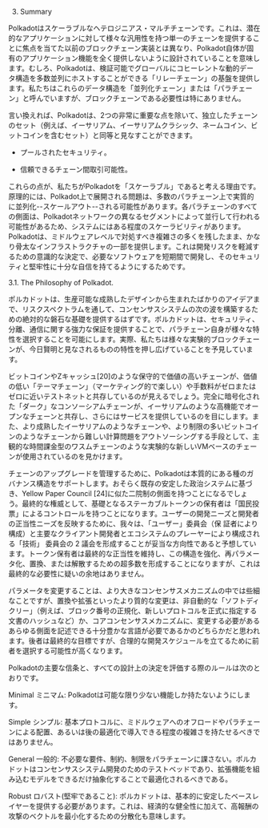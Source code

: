 3. Summary

Polkadotはスケーラブルなヘテロジニアス・マルチチェーンです。これは、潜在的なアプリケーションに対して様々な汎用性を持つ単一のチェーンを提供することに焦点を当てた以前のブロックチェーン実装とは異なり、Polkadot自体が固有のアプリケーション機能を全く提供しないように設計されていることを意味します。むしろ、Polkadotは、検証可能でグローバルにコヒーレントな動的データ構造を多数並列にホストすることができる「リレーチェーン」の基盤を提供します。私たちはこれらのデータ構造を「並列化チェーン」または「パラチェーン」と呼んでいますが、ブロックチェーンである必要性は特にありません。

言い換えれば、Polkadotは、2つの非常に重要な点を除いて、独立したチェーンのセット（例えば、イーサリアム、イーサリアムクラシック、ネームコイン、ビットコインを含むセット）と同等と見なすことができます。

* プールされたセキュリティ。

* 信頼できるチェーン間取引可能性。

これらの点が、私たちがPolkadotを「スケーラブル」であると考える理由です。原理的には、Polkadot上で展開される問題は、多数のパラチェーン上で実質的に並列化--スケールアウト--される可能性があります。各パラチェーンのすべての側面は、Polkadotネットワークの異なるセグメントによって並行して行われる可能性があるため、システムにはある程度のスケーラビリティがあります。Polkadotは、ミドルウェアレベルで対処すべき複雑さの多くを残したまま、かなり骨太なインフラストラクチャの一部を提供します。これは開発リスクを軽減するための意識的な決定で、必要なソフトウェアを短期間で開発し、そのセキュリティと堅牢性に十分な自信を持てるようにするためです。

3.1. The Philosophy of Polkadot.

ポルカドットは、生産可能な成熟したデザインから生まれたばかりのアイデアまで、リスクスペクトラムを通して、コンセンサスシステムの次の波を構築するための絶対的な磐石な基礎を提供するはずです。ポルカドットは、セキュリティ、分離、通信に関する強力な保証を提供することで、パラチェーン自身が様々な特性を選択することを可能にします。実際、私たちは様々な実験的ブロックチェーンが、今日賢明と見なされるものの特性を押し広げていることを予見しています。

ビットコインやZキャッシュ[20]のような保守的で価値の高いチェーンが、価値の低い「テーマチェーン」（マーケティング的で楽しい）や手数料がゼロまたはゼロに近いテストネットと共存しているのが見えるでしょう。完全に暗号化された「ダーク」なコンソーシアムチェーンが、イーサリアムのような高機能でオープンなチェーンと共存し、さらにはサービスを提供しているのを目にします。また、より成熟したイーサリアムのようなチェーンや、より制限の多いビットコインのようなチェーンから難しい計算問題をアウトソーシングする手段として、主観的な時間課金型のワスムチェーンのような実験的な新しいVMベースのチェーンが使用されているのを見かけます。

チェーンのアップグレードを管理するために、Polkadotは本質的にある種のガバナンス構造をサポートします。おそらく既存の安定した政治システムに基づき、Yellow Paper Council [24]に似た二院制の側面を持つことになるでしょう。最終的な権威として、基礎となるステーカブルトークンの保有者は「国民投票」によるコントロールを持つことになります。ユーザーの開発ニーズと開発者の正当性ニーズを反映するために、我々は、「ユーザー」委員会（保 証者により構成）と主要なクライアント開発者とエコシステムのプレーヤーにより構成される「技術」 委員会の 2 議会を形成することが妥当な方向性であると予想しています。トークン保有者は最終的な正当性を維持し、この構造を強化、再パラメータ化、置換、または解散するための超多数を形成することになりますが、これは最終的な必要性に疑いの余地はありません。

パラメータを変更することは、より大きなコンセンサスメカニズムの中では些細なことですが、置換や拡張といったより質的な変更は、非自動的な「ソフトディクリー」（例えば、ブロック番号の正規化、新しいプロトコルを正式に指定する文書のハッシュなど）か、コアコンセンサスメカニズムに、変更する必要があるあらゆる側面を記述できる十分豊かな言語が必要であるかのどちらかだと思われます。後者は最終的な目標ですが、合理的な開発スケジュールを立てるために前者を選択する可能性が高くなります。

Polkadotの主要な信条と、すべての設計上の決定を評価する際のルールは次のとおりです。

Minimal ミニマム: Polkadotは可能な限り少ない機能しか持たないようにします。

Simple シンプル: 基本プロトコルに、ミドルウェアへのオフロードやパラチェーンによる配置、あるいは後の最適化で導入できる程度の複雑さを持たせるべきではありません。

General 一般的: 不必要な要件、制約、制限をパラチェーンに課さない。ポルカドットはコンセンサスシステム開発のためのテストベッドであり、拡張機能を組み込むモデルをできるだけ抽象化することで最適化されるべきである。

Robust ロバスト(堅牢であること): ポルカドットは、基本的に安定したベースレイヤーを提供する必要があります。これは、経済的な健全性に加えて、高報酬の攻撃のベクトルを最小化するための分散化も意味します。
